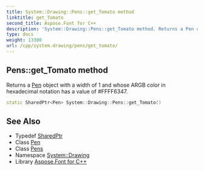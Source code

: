 ```yaml
---
title: System::Drawing::Pens::get_Tomato method
linktitle: get_Tomato
second_title: Aspose.Font for C++
description: 'System::Drawing::Pens::get_Tomato method. Returns a Pen object with a width of 1 and whose ARGB color in hexadecimal notation has a value of #FFFF6347 in C++.'
type: docs
weight: 13300
url: /cpp/system.drawing/pens/get_tomato/
---
```

## Pens::get_Tomato method


Returns a [Pen](../../pen/) object with a width of 1 and whose ARGB color in hexadecimal notation has a value of #FFFF6347.

```cpp
static SharedPtr<Pen> System::Drawing::Pens::get_Tomato()
```

## See Also

* Typedef [SharedPtr](../../../system/sharedptr/)
* Class [Pen](../../pen/)
* Class [Pens](../)
* Namespace [System::Drawing](../../)
* Library [Aspose.Font for C++](../../../)
